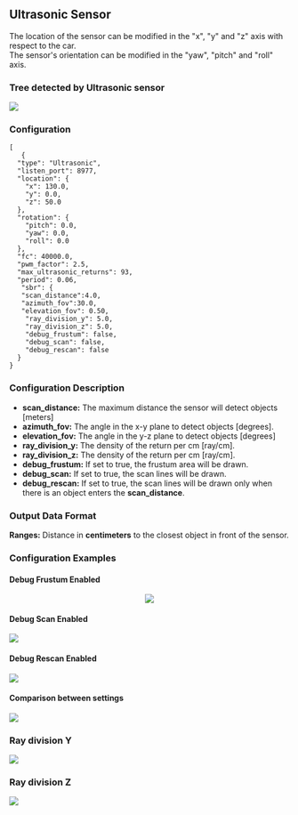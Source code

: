 ## Ultrasonic Sensor

The location of the sensor can be modified in the "x", "y" and "z" axis with respect to the car.  
The sensor's orientation can be modified in the "yaw", "pitch" and "roll" axis.

### Tree detected by Ultrasonic sensor
<img src="https://github.com/monoDriveIO/documentation/blob/update-docs/WikiPhotos/LV_client/sensors/configuration/ultrasonic/tree_detected.png" />
</p>

### Configuration
```
[
   {
  "type": "Ultrasonic",
  "listen_port": 8977,
  "location": {
    "x": 130.0,
    "y": 0.0,
    "z": 50.0
  },
  "rotation": {
    "pitch": 0.0,
    "yaw": 0.0,
    "roll": 0.0
  },
  "fc": 40000.0,
  "pwm_factor": 2.5,
  "max_ultrasonic_returns": 93,
  "period": 0.06,
   "sbr": {
   "scan_distance":4.0,
   "azimuth_fov":30.0,
   "elevation_fov": 0.50,
    "ray_division_y": 5.0,
    "ray_division_z": 5.0,
    "debug_frustum": false,
    "debug_scan": false,
    "debug_rescan": false
  }
}
```
### Configuration Description
- **scan_distance:** The maximum distance the sensor will detect objects [meters]
- **azimuth_fov:** The angle in the x-y plane to detect objects [degrees].
- **elevation_fov:** The angle in the y-z plane to detect objects [degrees]
- **ray_division_y:** The density of the return per cm [ray/cm].
- **ray_division_z:** The density of the return per cm [ray/cm].
- **debug_frustum:** If set to true, the frustum area will be drawn.
- **debug_scan:** If set to true, the scan lines will be drawn.
- **debug_rescan:** If set to true, the scan lines will be drawn only when there is an object enters the **scan_distance**.

### Output Data Format
**Ranges:** Distance in **centimeters** to the closest object in front of the sensor.

### Configuration Examples  

#### Debug Frustum Enabled

<p align="center">
<img src="https://github.com/monoDriveIO/documentation/blob/update-docs/WikiPhotos/LV_client/sensors/configuration/ultrasonic/debug_frustum.PNG" />
</p>

#### Debug Scan Enabled
<img src="https://github.com/monoDriveIO/documentation/blob/update-docs/WikiPhotos/LV_client/sensors/configuration/ultrasonic/debug_scan.png" />
</p>

#### Debug Rescan Enabled
<img src="https://github.com/monoDriveIO/documentation/blob/update-docs/WikiPhotos/LV_client/sensors/configuration/ultrasonic/debug_rescan.PNG" />
</p>

#### Comparison between settings
<img src="https://github.com/monoDriveIO/documentation/blob/update-docs/WikiPhotos/LV_client/sensors/configuration/ultrasonic/different_settings.PNG" />
</p>


### Ray division Y
<img src="https://github.com/monoDriveIO/documentation/blob/update-docs/WikiPhotos/LV_client/sensors/configuration/ultrasonic/ray_division_y.png" />
</p>

### Ray division Z
<img src="https://github.com/monoDriveIO/documentation/blob/update-docs/WikiPhotos/LV_client/sensors/configuration/ultrasonic/ray_division_z.png" />
</p>

